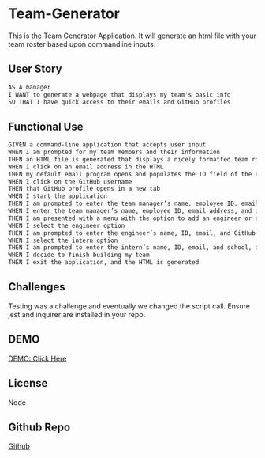 # Team-Generator

This is the Team Generator Application. It will generate an html file with your team roster based upon commandline inputs.

## User Story

```md
AS A manager
I WANT to generate a webpage that displays my team's basic info
SO THAT I have quick access to their emails and GitHub profiles
```

## Functional Use

```md
GIVEN a command-line application that accepts user input
WHEN I am prompted for my team members and their information
THEN an HTML file is generated that displays a nicely formatted team roster based on user input
WHEN I click on an email address in the HTML
THEN my default email program opens and populates the TO field of the email with the address
WHEN I click on the GitHub username
THEN that GitHub profile opens in a new tab
WHEN I start the application
THEN I am prompted to enter the team manager’s name, employee ID, email address, and office number
WHEN I enter the team manager’s name, employee ID, email address, and office number
THEN I am presented with a menu with the option to add an engineer or an intern or to finish building my team
WHEN I select the engineer option
THEN I am prompted to enter the engineer’s name, ID, email, and GitHub username, and I am taken back to the menu
WHEN I select the intern option
THEN I am prompted to enter the intern’s name, ID, email, and school, and I am taken back to the menu
WHEN I decide to finish building my team
THEN I exit the application, and the HTML is generated
```

## Challenges

Testing was a challenge and eventually we changed the script call. Ensure jest and inquirer are installed in your repo.

## DEMO

[DEMO: Click Here](./image/Screen-Recording)

## License

Node

## Github Repo

[Github](https://github.com/melissalycan/Team-Generator)
